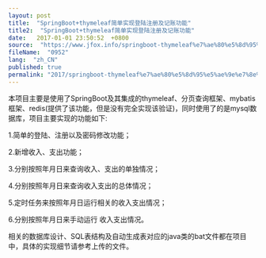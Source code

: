 ```yaml
---
layout: post
title:  "SpringBoot+thymeleaf简单实现登陆注册及记账功能"
title2:  "SpringBoot+thymeleaf简单实现登陆注册及记账功能"
date:   2017-01-01 23:50:52  +0800
source:  "https://www.jfox.info/springboot-thymeleaf%e7%ae%80%e5%8d%95%e5%ae%9e%e7%8e%b0%e7%99%bb%e9%99%86%e6%b3%a8%e5%86%8c%e5%8f%8a%e8%ae%b0%e8%b4%a6%e5%8a%9f%e8%83%bd.html"
fileName:  "0952"
lang:  "zh_CN"
published: true
permalink: "2017/springboot-thymeleaf%e7%ae%80%e5%8d%95%e5%ae%9e%e7%8e%b0%e7%99%bb%e9%99%86%e6%b3%a8%e5%86%8c%e5%8f%8a%e8%ae%b0%e8%b4%a6%e5%8a%9f%e8%83%bd.html"
---
```


本项目主要是使用了SpringBoot及其集成的thymeleaf、分页查询框架、mybatis框架、redis(提供了该功能，但是没有完全实现该验证)，同时使用了的是mysql数据库，项目主要实现的功能如下:

 1.简单的登陆、注册以及密码修改功能；

 2.新增收入、支出功能；

 3.分别按照年月日来查询收入、支出的单独情况；

 4.分别按照年月日来查询收入支出的总体情况；

 5.定时任务来按照年月日运行相关的收入支出情况；

 6.分别按照年月日来手动运行 收入支出情况。

 相关的数据库设计、SQL表结构及自动生成表对应的java类的bat文件都在项目中，具体的实现细节请参考上传的文件。
